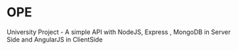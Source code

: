 # OPE
University Project -
 A simple API with NodeJS, Express , MongoDB in Server Side and AngularJS in ClientSide

